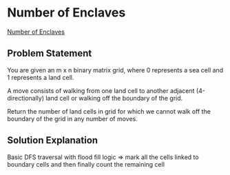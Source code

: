 # Number of Enclaves

[Number of Enclaves](https://leetcode.com/problems/number-of-enclaves/description/)

## Problem Statement

You are given an m x n binary matrix grid, where 0 represents a sea cell and 1 represents a land cell.

A move consists of walking from one land cell to another adjacent (4-directionally) land cell or walking off the boundary of the grid.

Return the number of land cells in grid for which we cannot walk off the boundary of the grid in any number of moves.

## Solution Explanation

Basic DFS traversal with flood fill logic => mark all the cells linked to boundary cells and then finally count the remaining cell
